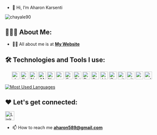 - 👋 Hi, I’m Aharon Karsenti
<p align="left"> <img src="https://komarev.com/ghpvc/?username=aharonYK&label=Profile%20views&color=0e75b6&style=flat" alt="chayale90" /> </p>

## 👨🏻‍💻 About Me:
- 🙋‍♂️ All about me is at **[My Website](https://aharonk.netlify.app/)**

## 🛠️ Technologies and Tools I use:
<p align="center">
<img alt="Javascript" src="https://img.shields.io/badge/JavaScript-323330?style=for-the-badge&logo=javascript&logoColor=F7DF1E"  height="25px"/>
<img alt="React" src="https://img.shields.io/badge/React-20232A?style=for-the-badge&logo=react&logoColor=61DAFB" height="25px"/>
<img alt="NextJs" src="https://img.shields.io/badge/Next-black?style=for-the-badge&logo=next.js&logoColor=white" height="25px"/>
<img alt="MongoDB" src="https://img.shields.io/badge/-MongoDB-13aa52?style=flat-square&logo=mongodb&logoColor=white"  height="25px"/>
<img alt="Nodejs" src="https://img.shields.io/badge/-Nodejs-43853d?style=flat-square&logo=Node.js&logoColor=white"  height="25px"/>
<img alt="npm" src="https://img.shields.io/badge/NPM-%23000000.svg?style=for-the-badge&logo=npm&logoColor=white" height="25px"/>
<img alt="Express" src="https://img.shields.io/badge/express.js-%23404d59.svg?style=for-the-badge&logo=express&logoColor=%2361DAFB" height="25px"/>
<img alt="Tailwidcss" src="https://img.shields.io/badge/Tailwind_CSS-38B2AC?style=for-the-badge&logo=tailwind-css&logoColor=white" height="25px"/>
<img alt="Bootstrap" src="https://img.shields.io/badge/Bootstrap-563D7C?style=for-the-badge&logo=bootstrap&logoColor=white" height="25px"/>
<img alt="Python" src="https://img.shields.io/badge/Python-14354C?style=for-the-badge&logo=python&logoColor=white" height="25px"/>
<img alt="html5" src="https://img.shields.io/badge/HTML5-E34F26?style=for-the-badge&logo=html5&logoColor=white" height="25px"/>
<img alt="Css3" src="https://img.shields.io/badge/CSS3-1572B6?style=for-the-badge&logo=css3&logoColor=white" height="25px"/>
  <img alt="git" src="https://img.shields.io/badge/-Git-F05032?style=flat-square&logo=git&logoColor=white" height="25px"/>
  <img alt="github actions" src="https://img.shields.io/badge/-Github_Actions-2088FF?style=flat-square&logo=github-actions&logoColor=white" height="25px"/>
 <img alt="postman" src="https://img.shields.io/badge/-Postman-00C7B7?style=flat-square&logo=postman&logoColor=white" height="25px"/>
  <img alt="sql" height="25px"  src="https://w7.pngwing.com/pngs/170/924/png-transparent-microsoft-sql-server-microsoft-azure-sql-database-microsoft-text-logo-microsoft-azure.png"/>


  [![Most Used Languages](https://github-readme-stats.vercel.app/api/top-langs/?username=aharonYK&layout=compact&&bg_color=60,1b2932,2b6962&title_color=d3b692&text_color=c5cdd3&hide_border=true&langs_count=10)](https://github-readme-stats.vercel.app/api/top-langs/?username=dvirberlo&layout=compact&&bg_color=60,1b2932,2b6962&title_color=d3b692&text_color=c5cdd3&hide_border=true&langs_count=10)

<!--   [![GitHub Stats](https://github-readme-stats.vercel.app/api?username=aharonYK&bg_color=60,1b2932,2b6962&title_color=d3b692&text_color=c5cdd3&icon_color=72b7c0&show_icons=true&hide_border=true)](https://github-readme-stats.vercel.app/api?username=dvirberlo&bg_color=60,1b2932,2b6962&title_color=d3b692&text_color=c5cdd3&icon_color=72b7c0&show_icons=true&hide_border=true)

This is a comment in Markdown -->
  
## ❤️ Let's get connected:
</p>
<p><a href="https://www.linkedin.com/in/aharon-karsenti/" target="_blank"><img alt="LinkedIn" src="https://img.shields.io/badge/linkedin-%230077B5.svg?&style=for-the-badge&logo=linkedin&logoColor=black"  height="30px"/></a>
  
- 📫 How to reach me **aharon589@gmail.com**  
  
  </p>


<!---
aharonYK/aharonYK is a ✨ special ✨ repository because its `README.md` (this file) appears on your GitHub profile.
You can click the Preview link to take a look at your changes.
--->
